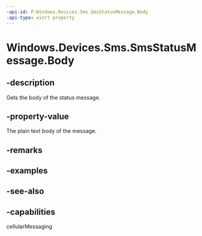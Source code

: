 ```yaml
---
-api-id: P:Windows.Devices.Sms.SmsStatusMessage.Body
-api-type: winrt property
---
```


<!-- Property syntax
public string Body { get; }
-->

# Windows.Devices.Sms.SmsStatusMessage.Body

## -description
Gets the body of the status message.

## -property-value
The plain text body of the message.

## -remarks

## -examples

## -see-also


## -capabilities
cellularMessaging